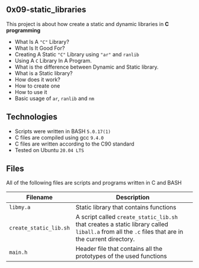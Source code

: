 0x09-static_libraries
  --------------
This project is about how create a static and dynamic libraries in **C programming**
 - What Is A `"C"` Library?
 - What Is It Good For?
 - Creating A Static `"C"` Library using `"ar"` and `ranlib`
 - Using A `C` Library In A Program.
 - What is the difference between Dynamic and Static library.
 - What is a Static library?
 - How does it work?
 - How to create one
 - How to use it
 - Basic usage of `ar`, `ranlib` and `nm`

Technologies
  -----------------
 - Scripts were written in BASH `5.0.17(1)`
 - C files are compiled using gcc `9.4.0`
 - C files are written according to the C90 standard
 - Tested on Ubuntu `20.04 LTS`

Files
  -----------------
All of the following files are scripts and programs written in C and BASH

| Filename | Description |
| --- | --- |
| `libmy.a` | Static library that contains functions |
| `create_static_lib.sh` | A script called `create_static_lib.sh` that creates a static library called `liball.a` from all the `.c` files that are in the current directory. |
| `main.h` | Header file that contains all the prototypes of the used functions |
